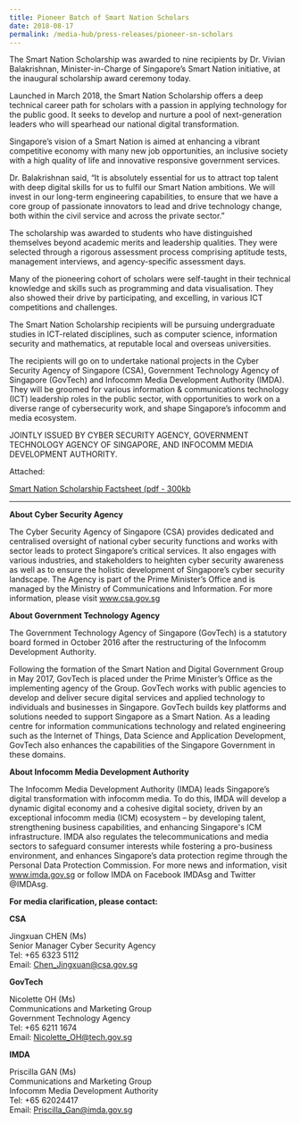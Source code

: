 ```yaml
---
title: Pioneer Batch of Smart Nation Scholars
date: 2018-08-17
permalink: /media-hub/press-releases/pioneer-sn-scholars
---
```

The Smart Nation Scholarship was awarded to nine recipients by Dr. Vivian Balakrishnan, Minister-in-Charge of Singapore’s Smart Nation initiative, at the inaugural scholarship award ceremony today.

Launched in March 2018, the Smart Nation Scholarship offers a deep technical career path for scholars with a passion in applying technology for the public good. It seeks to develop and nurture a pool of next-generation leaders who will spearhead our national digital transformation.

 Singapore’s vision of a Smart Nation is aimed at enhancing a vibrant competitive economy with many new job opportunities, an inclusive society with a high quality of life and innovative responsive government services.

Dr. Balakrishnan said, “It is absolutely essential for us to attract top talent with deep digital skills for us to fulfil our Smart Nation ambitions. We will invest in our long-term engineering capabilities, to ensure that we have a core group of passionate innovators to lead and drive technology change, both within the civil service and across the private sector.”

The scholarship was awarded to students who have distinguished themselves beyond academic merits and leadership qualities. They were selected through a rigorous assessment process comprising aptitude tests, management interviews, and agency-specific assessment days.

Many of the pioneering cohort of scholars were self-taught in their technical knowledge and skills such as programming and data visualisation. They also showed their drive by participating, and excelling, in various ICT competitions and challenges.

The Smart Nation Scholarship recipients will be pursuing undergraduate studies in ICT-related disciplines, such as computer science, information security and mathematics, at reputable local and overseas universities.

The recipients will go on to undertake national projects in the Cyber Security Agency of Singapore (CSA), Government Technology Agency of Singapore (GovTech) and Infocomm Media Development Authority (IMDA). They will be groomed for various information & communications technology (ICT) leadership roles in the public sector, with opportunities to work on a diverse range of cybersecurity work, and shape Singapore’s infocomm and media ecosystem.

JOINTLY ISSUED BY CYBER SECURITY AGENCY, GOVERNMENT TECHNOLOGY AGENCY OF SINGAPORE, AND INFOCOMM MEDIA DEVELOPMENT AUTHORITY.

Attached:

[Smart Nation Scholarship Factsheet (pdf - 300kb](/files/press-releases/2018/smart-nation-scholarship-factsheet_15aug18.pdf)

---
**About Cyber Security Agency**

The Cyber Security Agency of Singapore (CSA) provides dedicated and centralised oversight of national cyber security functions and works with sector leads to protect Singapore’s critical services. It also engages with various industries, and stakeholders to heighten cyber security awareness as well as to ensure the holistic development of Singapore’s cyber security landscape. The Agency is part of the Prime Minister’s Office and is managed by the Ministry of Communications and Information. For more information, please visit www.csa.gov.sg

**About Government Technology Agency**

The Government Technology Agency of Singapore (GovTech) is a statutory board formed in October 2016 after the restructuring of the Infocomm Development Authority.

Following the formation of the Smart Nation and Digital Government Group in May 2017, GovTech is placed under the Prime Minister’s Office as the implementing agency of the Group. GovTech works with public agencies to develop and deliver secure digital services and applied technology to individuals and businesses in Singapore. GovTech builds key platforms and solutions needed to support Singapore as a Smart Nation. As a leading centre for information communications technology and related engineering such as the Internet of Things, Data Science and Application Development, GovTech also enhances the capabilities of the Singapore Government in these domains.

**About Infocomm Media Development Authority**

The Infocomm Media Development Authority (IMDA) leads Singapore’s digital transformation with infocomm media. To do this, IMDA will develop a dynamic digital economy and a cohesive digital society, driven by an exceptional infocomm media (ICM) ecosystem – by developing talent, strengthening business capabilities, and enhancing Singapore's ICM infrastructure. IMDA also regulates the telecommunications and media sectors to safeguard consumer interests while fostering a pro-business environment, and enhances Singapore’s data protection regime through the Personal Data Protection Commission. For more news and information, visit www.imda.gov.sg or follow IMDA on Facebook IMDAsg and Twitter @IMDAsg.

**For media clarification, please contact:**

**CSA**

Jingxuan CHEN (Ms)<br>
Senior Manager Cyber Security Agency<br>
Tel: +65 6323 5112<br>
Email: Chen_Jingxuan@csa.gov.sg<br>

**GovTech**

Nicolette OH (Ms)<br>
Communications and Marketing Group<br>
Government Technology Agency<br>
Tel: +65 6211 1674<br>
Email: Nicolette_OH@tech.gov.sg

**IMDA**

Priscilla GAN (Ms)<br>
Communications and Marketing Group<br>
Infocomm Media Development Authority<br>
Tel: +65 62024417<br>
Email: Priscilla_Gan@imda.gov.sg